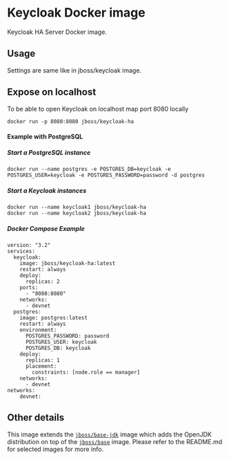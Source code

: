 # Keycloak Docker image

Keycloak HA Server Docker image.

## Usage

Settings are same like in jboss/keycloak image.

## Expose on localhost

To be able to open Keycloak on localhost map port 8080 locally

    docker run -p 8080:8080 jboss/keycloak-ha


#### Example with PostgreSQL

##### Start a PostgreSQL instance

    docker run --name postgres -e POSTGRES_DB=keycloak -e POSTGRES_USER=keycloak -e POSTGRES_PASSWORD=password -d postgres

##### Start a Keycloak instances

    docker run --name keycloak1 jboss/keycloak-ha
    docker run --name keycloak2 jboss/keycloak-ha

##### Docker Compose Example
    
    version: "3.2"
    services:
      keycloak:
        image: jboss/keycloak-ha:latest
        restart: always
        deploy:
          replicas: 2
        ports:
          - "8080:8080"
        networks:
          - devnet
      postgres:
        image: postgres:latest
        restart: always
        environment:
          POSTGRES_PASSWORD: password
          POSTGRES_USER: keycloak
          POSTGRES_DB: keycloak
        deploy:
          replicas: 1
          placement:
            constraints: [node.role == manager]
        networks:
          - devnet
    networks:
        devnet:
    
    
    
## Other details

This image extends the [`jboss/base-jdk`](https://github.com/JBoss-Dockerfiles/base-jdk) image which adds the OpenJDK
distribution on top of the [`jboss/base`](https://github.com/JBoss-Dockerfiles/base) image. Please refer to the README.md
for selected images for more info.
